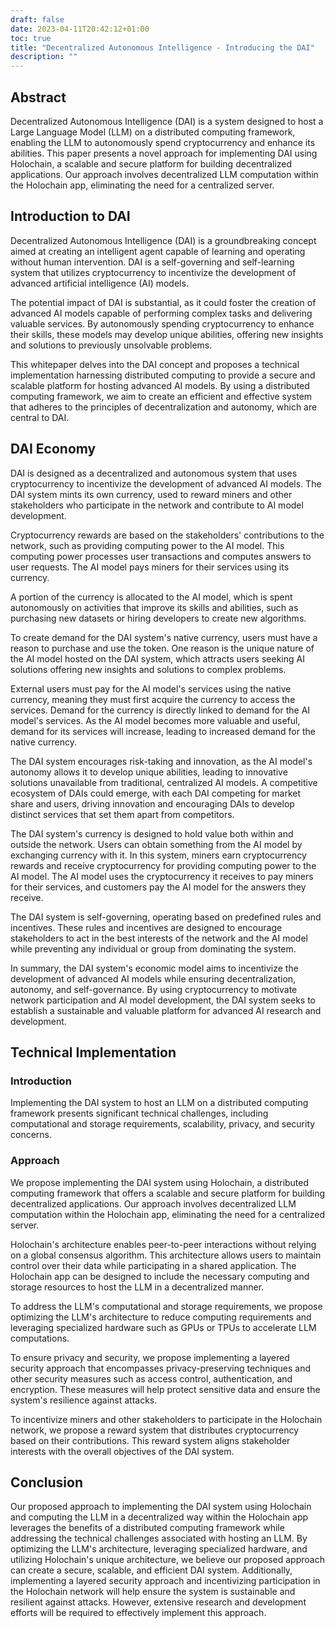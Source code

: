 ```yaml
---
draft: false
date: 2023-04-11T20:42:12+01:00
toc: true
title: "Decentralized Autonomous Intelligence - Introducing the DAI"
description: ""
---
```


## Abstract

Decentralized Autonomous Intelligence (DAI) is a system designed to host a Large Language Model (LLM) on a distributed computing framework, enabling the LLM to autonomously spend cryptocurrency and enhance its abilities. This paper presents a novel approach for implementing DAI using Holochain, a scalable and secure platform for building decentralized applications. Our approach involves decentralized LLM computation within the Holochain app, eliminating the need for a centralized server.

## Introduction to DAI

Decentralized Autonomous Intelligence (DAI) is a groundbreaking concept aimed at creating an intelligent agent capable of learning and operating without human intervention. DAI is a self-governing and self-learning system that utilizes cryptocurrency to incentivize the development of advanced artificial intelligence (AI) models.

The potential impact of DAI is substantial, as it could foster the creation of advanced AI models capable of performing complex tasks and delivering valuable services. By autonomously spending cryptocurrency to enhance their skills, these models may develop unique abilities, offering new insights and solutions to previously unsolvable problems.

This whitepaper delves into the DAI concept and proposes a technical implementation harnessing distributed computing to provide a secure and scalable platform for hosting advanced AI models. By using a distributed computing framework, we aim to create an efficient and effective system that adheres to the principles of decentralization and autonomy, which are central to DAI.

## DAI Economy

DAI is designed as a decentralized and autonomous system that uses cryptocurrency to incentivize the development of advanced AI models. The DAI system mints its own currency, used to reward miners and other stakeholders who participate in the network and contribute to AI model development.

Cryptocurrency rewards are based on the stakeholders' contributions to the network, such as providing computing power to the AI model. This computing power processes user transactions and computes answers to user requests. The AI model pays miners for their services using its currency.

A portion of the currency is allocated to the AI model, which is spent autonomously on activities that improve its skills and abilities, such as purchasing new datasets or hiring developers to create new algorithms.

To create demand for the DAI system's native currency, users must have a reason to purchase and use the token. One reason is the unique nature of the AI model hosted on the DAI system, which attracts users seeking AI solutions offering new insights and solutions to complex problems.

External users must pay for the AI model's services using the native currency, meaning they must first acquire the currency to access the services. Demand for the currency is directly linked to demand for the AI model's services. As the AI model becomes more valuable and useful, demand for its services will increase, leading to increased demand for the native currency.

The DAI system encourages risk-taking and innovation, as the AI model's autonomy allows it to develop unique abilities, leading to innovative solutions unavailable from traditional, centralized AI models. A competitive ecosystem of DAIs could emerge, with each DAI competing for market share and users, driving innovation and encouraging DAIs to develop distinct services that set them apart from competitors.

The DAI system's currency is designed to hold value both within and outside the network. Users can obtain something from the AI model by exchanging currency with it. In this system, miners earn cryptocurrency rewards and receive cryptocurrency for providing computing power to the AI model. The AI model uses the cryptocurrency it receives to pay miners for their services, and customers pay the AI model for the answers they receive.

The DAI system is self-governing, operating based on predefined rules and incentives. These rules and incentives are designed to encourage stakeholders to act in the best interests of the network and the AI model while preventing any individual or group from dominating the system.

In summary, the DAI system's economic model aims to incentivize the development of advanced AI models while ensuring decentralization, autonomy, and self-governance. By using cryptocurrency to motivate network participation and AI model development, the DAI system seeks to establish a sustainable and valuable platform for advanced AI research and development.

## Technical Implementation

### Introduction

Implementing the DAI system to host an LLM on a distributed computing framework presents significant technical challenges, including computational and storage requirements, scalability, privacy, and security concerns.

### Approach

We propose implementing the DAI system using Holochain, a distributed computing framework that offers a scalable and secure platform for building decentralized applications. Our approach involves decentralized LLM computation within the Holochain app, eliminating the need for a centralized server.

Holochain's architecture enables peer-to-peer interactions without relying on a global consensus algorithm. This architecture allows users to maintain control over their data while participating in a shared application. The Holochain app can be designed to include the necessary computing and storage resources to host the LLM in a decentralized manner.

To address the LLM's computational and storage requirements, we propose optimizing the LLM's architecture to reduce computing requirements and leveraging specialized hardware such as GPUs or TPUs to accelerate LLM computations.

To ensure privacy and security, we propose implementing a layered security approach that encompasses privacy-preserving techniques and other security measures such as access control, authentication, and encryption. These measures will help protect sensitive data and ensure the system's resilience against attacks.

To incentivize miners and other stakeholders to participate in the Holochain network, we propose a reward system that distributes cryptocurrency based on their contributions. This reward system aligns stakeholder interests with the overall objectives of the DAI system.

## Conclusion

Our proposed approach to implementing the DAI system using Holochain and computing the LLM in a decentralized way within the Holochain app leverages the benefits of a distributed computing framework while addressing the technical challenges associated with hosting an LLM. By optimizing the LLM's architecture, leveraging specialized hardware, and utilizing Holochain's unique architecture, we believe our proposed approach can create a secure, scalable, and efficient DAI system. Additionally, implementing a layered security approach and incentivizing participation in the Holochain network will help ensure the system is sustainable and resilient against attacks. However, extensive research and development efforts will be required to effectively implement this approach.
